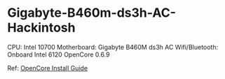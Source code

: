 # Gigabyte-B460m-ds3h-AC-Hackintosh

CPU: Intel 10700
Motherboard: Gigabyte B460M ds3h AC
Wifi/Bluetooth: Onboard Intel 6120
OpenCore 0.6.9

Ref: [OpenCore Install Guide](https://dortania.github.io/OpenCore-Install-Guide/)

